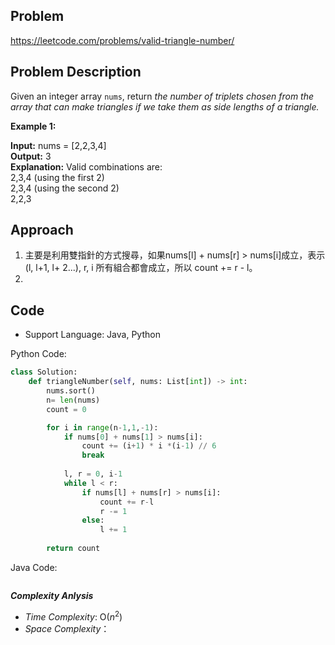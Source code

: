 ## Problem

https://leetcode.com/problems/valid-triangle-number/

## Problem Description

Given an integer array `nums`, return *the number of triplets chosen from the array that can make triangles if we take them as side lengths of a triangle.*

**Example 1:**

**Input:** nums = [2,2,3,4]  <br>
**Output:** 3  <br>
**Explanation:** Valid combinations are:   <br>
2,3,4 (using the first 2)  <br>
2,3,4 (using the second 2)  <br>
2,2,3



## Approach
1. 主要是利用雙指針的方式搜尋，如果nums[l] + nums[r] > nums[i]成立，表示 (l, l+1, l+ 2...), r, i 所有組合都會成立，所以 count += r - l。
2. 
## Code

- Support Language: Java, Python

Python Code:

```py
class Solution:
    def triangleNumber(self, nums: List[int]) -> int:
        nums.sort()
        n= len(nums)
        count = 0

        for i in range(n-1,1,-1):
            if nums[0] + nums[1] > nums[i]:
                count += (i+1) * i *(i-1) // 6
                break
                
            l, r = 0, i-1
            while l < r:
                if nums[l] + nums[r] > nums[i]:
                    count += r-l
                    r -= 1
                else:
                    l += 1
        
        return count
```

Java Code:

```

```

**_Complexity Anlysis_**

- _Time Complexity_: O($n^2$)
- _Space Complexity_：
